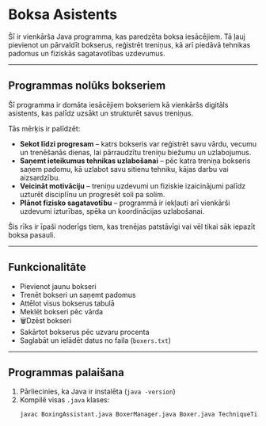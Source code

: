 # Boksa Asistents

Šī ir vienkārša Java programma, kas paredzēta boksa iesācējiem. Tā ļauj pievienot un pārvaldīt bokserus, reģistrēt treniņus, kā arī piedāvā tehnikas padomus un fiziskās sagatavotības uzdevumus.

---

## Programmas nolūks bokseriem

Šī programma ir domāta iesācējiem bokseriem kā vienkāršs digitāls asistents, kas palīdz uzsākt un strukturēt savus treniņus.

Tās mērķis ir palīdzēt:

- **Sekot līdzi progresam** – katrs bokseris var reģistrēt savu vārdu, vecumu un trenēšanās dienas, lai pārraudzītu treniņu biežumu un uzlabojumus.
- **Saņemt ieteikumus tehnikas uzlabošanai** – pēc katra treniņa bokseris saņem padomu, kā uzlabot savu sitienu tehniku, kājas darbu vai aizsardzību.
- **Veicināt motivāciju** – treniņu uzdevumi un fiziskie izaicinājumi palīdz uzturēt disciplīnu un progresēt soli pa solim.
- **Plānot fizisko sagatavotību** – programmā ir iekļauti arī vienkārši uzdevumi izturības, spēka un koordinācijas uzlabošanai.

Šis rīks ir īpaši noderīgs tiem, kas trenējas patstāvīgi vai vēl tikai sāk iepazīt boksa pasauli.

---

## Funkcionalitāte

- Pievienot jaunu bokseri
- Trenēt bokseri un saņemt padomus
- Attēlot visus bokserus tabulā
- Meklēt bokseri pēc vārda
- 🗑Dzēst bokseri
- Sakārtot bokserus pēc uzvaru procenta
- Saglabāt un ielādēt datus no faila (`boxers.txt`)

---

## Programmas palaišana

1. Pārliecinies, ka Java ir instalēta (`java -version`)
2. Kompilē visas `.java` klases:
   ```bash
   javac BoxingAssistant.java BoxerManager.java Boxer.java TechniqueTip.java WorkoutPlan.java

